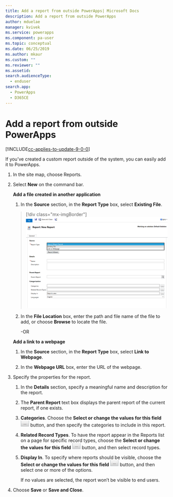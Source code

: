 ```yaml
---
title: Add a report from outside PowerApps| Microsoft Docs
description: Add a report from outside PowerApps
author: mduelae
manager: kvivek
ms.service: powerapps
ms.component: pa-user
ms.topic: conceptual
ms.date: 06/25/2019
ms.author: mkaur
ms.custom: ""
ms.reviewer: ""
ms.assetid: 
search.audienceType: 
  - enduser
search.app: 
  - PowerApps
  - D365CE
---
```

# Add a report from outside PowerApps

[!INCLUDE[cc-applies-to-update-9-0-0](../includes/cc_applies_to_update_9_0_0.md)]

If you’ve created a custom report outside of the system, you can easily add it to PowerApps.

1. In the site map, choose Reports. 

2. Select **New** on the command bar. 
  
   **Add a file created in another application**  
  
   1. In the **Source** section, in the **Report Type** box, select **Existing File**.  
   
     > [!div class="mx-imgBorder"]
     > ![Add a existing report](media/add_existing_report.png "Add a existing report")
  
   2. In the **File Location** box, enter the path and file name of the file to add, or choose **Browse** to locate the file.  
  
      -OR  
  
   **Add a link to a webpage**  
  
   1.  In the **Source** section, in the **Report Type** box, select **Link to Webpage**.  
  
   2.  In the **Webpage URL** box, enter the URL of the webpage.  
  
3. Specify the properties for the report.
  
   1.  In the **Details** section, specify a meaningful name and description for the report.  
  
   2.  The **Parent Report** text box displays the parent report of the current report, if one exists.  
  
   3. **Categories**. Choose the **Select or change the values for this field** ![Ellipsis button](media/ellipsis-button.png "Ellipsis button") button, and then specify the categories to include in this report.  
  
   4. **Related Record Types**. To have the report appear in the Reports list on a page for specific record types, choose the **Select or change the values for this field** ![Ellipsis button](media/ellipsis-button.png "Ellipsis button") button, and then select record types.  
  
   5. **Display In**. To specify where reports should be visible, choose the **Select or change the values for this field** ![Ellipsis button](media/ellipsis-button.png "Ellipsis button") button, and then select one or more of the options.  
  
        If no values are selected, the report won’t be visible to end users.  
  
4. Choose **Save** or **Save and Close**.  

